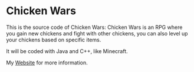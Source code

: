 # Chicken Wars

This is the source code of Chicken Wars: Chicken Wars is an RPG where you gain new chickens and fight with other chickens, you can also level up your chickens based on specific items.

It will be coded with Java and C++, like Minecraft.

My [Website](https://chickenwars.neocities.org) for more information.